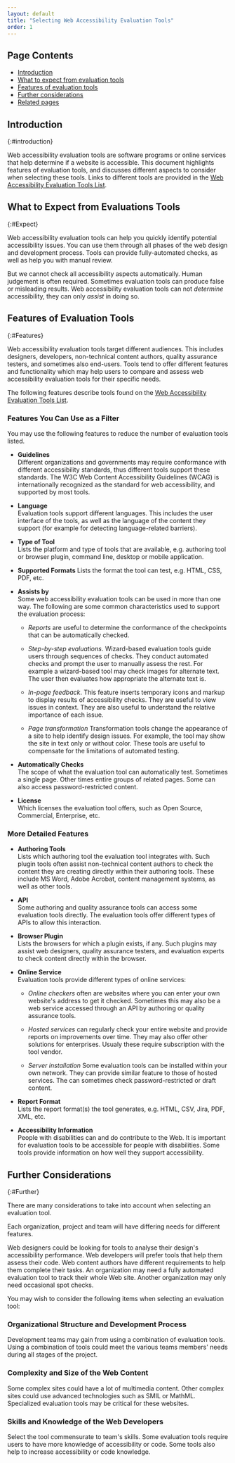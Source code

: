 ```yaml
---
layout: default
title: "Selecting Web Accessibility Evaluation Tools"
order: 1
---
```


## Page Contents

-   [Introduction](#introduction)
-   [What to expect from evaluation tools](#expect)
-   [Features of evaluation tools](#features)
-  [Further considerations](#further)
-   [Related pages](#related)


## Introduction
{:#introduction}

Web accessibility evaluation tools are software programs or online services that help determine if a website is accessible. This document highlights features of evaluation tools, and discusses different aspects to consider when selecting these tools. Links to different tools are provided in the [Web Accessibility Evaluation Tools List](https://www.w3.org/WAI/ER/tools/).

## What to Expect from Evaluations Tools
{:#Expect}

Web accessibility evaluation tools can help you quickly identify potential accessibility issues. You can use them through all phases of the web design and development process. Tools can provide fully-automated checks, as well as help you with manual review.

But we cannot check all accessibility aspects automatically. Human judgement is often required. Sometimes evaluation tools can produce false or misleading results. Web accessibility evaluation tools can not *determine* accessibility, they can only *assist* in doing so.

## Features of Evaluation Tools
{:#Features}

Web accessibility evaluation tools target different audiences. This includes designers, developers, non-technical content authors, quality assurance testers, and sometimes also end-users. Tools tend to offer different features and functionality which may help users to compare and assess web accessibility evaluation tools for their specific needs.

The following features describe tools found on the [Web Accessibility Evaluation Tools List](https://www.w3.org/WAI/ER/tools/). 

### Features You Can Use as a Filter

You may use the following features to reduce the number of evaluation tools listed.

* **Guidelines**  
Different organizations and governments may require conformance with different accessibility standards, thus different tools support these standards. The W3C Web Content Accessibility Guidelines (WCAG) is internationally recognized as the standard for web accessibility, and supported by most tools.

* **Language**  
Evaluation tools support different languages. This includes the user interface of the tools, as well as the language of the content they support (for example for detecting language-related barriers).

* **Type of Tool**  
Lists the platform and type of tools that are available, e.g. authoring tool or browser plugin, command line, desktop or mobile application.

* **Supported Formats** 
Lists the format the tool can test, e.g. HTML, CSS, PDF, etc.

* **Assists by**  
Some web accessibility evaluation tools can be used in more than one way. The following are some common characteristics used to support the evaluation process:

  * *Reports* are useful to determine the conformance of the checkpoints that can be automatically checked.
  
  * *Step-by-step evaluations*. Wizard-based evaluation tools guide users through sequences of checks. They conduct automated checks and prompt the user to manually assess the rest. For example a wizard-based tool may check images for alternate text. The user then evaluates how appropriate the alternate text is.

  * *In-page feedback*. This feature inserts temporary icons and markup to display results of accessibility checks. They are useful to view issues in context. They are also useful to understand the relative importance of each issue.

  * *Page transformation* Transformation tools change the appearance of a site to help identify design issues. For example, the tool may show the site in text only or without color. These tools are useful to compensate for the limitations of automated testing.

* **Automatically Checks**  
The scope of what the evaluation tool can automatically test. Sometimes a single page. Other times entire groups of related pages. Some can also access password-restricted content.

* **License**  
Which licenses the evaluation tool offers, such as Open Source, Commercial, Enterprise, etc.

### More Detailed Features

* **Authoring Tools**  
Lists which authoring tool the evaluation tool integrates with. Such plugin tools often assist non-technical content authors to check the content they are creating directly within their authoring tools. These include MS Word, Adobe Acrobat, content management systems, as well as other tools.

* **API**  
Some authoring and quality assurance tools can access some evaluation tools directly. The evaluation tools offer different types of APIs to allow this interaction. 

* **Browser Plugin**  
Lists the browsers for which a plugin exists, if any. Such plugins may assist web designers, quality assurance testers, and evaluation experts to check content directly within the browser.

* **Online Service**  
Evaluation tools provide different types of online services:

  * *Online checkers* often are websites where you can enter your own website's address to get it checked. Sometimes this may also be a web service accessed through an API by authoring or quality assurance tools.
  
  * *Hosted services* can regularly check your entire website and provide reports on improvements over time. They may also offer other solutions for enterprises. Usualy these require subscription with the tool vendor.
  
  * *Server installation* Some evaluation tools can be installed within your own network. They can provide similar feature to those of hosted services. The can sometimes check password-restricted or draft content. 

* **Report Format**  
Lists the report format(s) the tool generates, e.g. HTML, CSV, Jira, PDF, XML, etc. 

* **Accessibility Information**  
People with disabilities can and do contribute to the Web. It is important for evaluation tools to be accessible for people with disabilities. Some tools provide information on how well they support accessibility.


## Further Considerations
{:#Further}

There are many considerations to take into account when selecting an evaluation tool.

Each organization, project and team will have differing needs for different features.

Web designers could be looking for tools to analyse their design's accessibility performance. Web developers will prefer tools that help them assess their code. Web content authors have different requirements to help them complete their tasks. An organization may need a fully automated evaluation tool to track their whole Web site. Another organization may only need occasional spot checks.

You may wish to consider the following items when selecting an evaluation tool:

### Organizational Structure and Development Process

Development teams may gain from using a combination of evaluation tools. Using a combination of tools could meet the various teams members' needs during all stages of the project.

### Complexity and Size of the Web Content

Some complex sites could have a lot of multimedia content. Other complex sites could use advanced technologies such as SMIL or MathML. Specialized evaluation tools may be critical for these websites. 

### Skills and Knowledge of the Web Developers

Select the tool commensurate to team's skills. Some evaluation tools require users to have more knowledge of accessibility or code. Some tools also help to increase accessibility or code knowledge.
